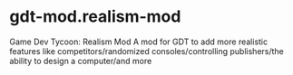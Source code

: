 gdt-mod.realism-mod
===================

Game Dev Tycoon: Realism Mod  A mod for GDT to add more realistic features like competitors/randomized consoles/controlling publishers/the ability to design a computer/and more
